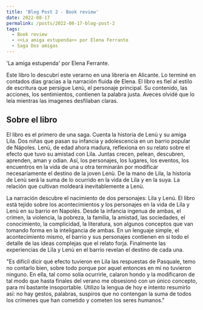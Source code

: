 ```yaml
---
title: 'Blog Post 2 - Book review'
date: 2022-08-17
permalink: /posts/2022-08-17-blog-post-2
tags:
  - Book review
  - <<La amiga estupenda>> por Elena Ferrante
  - Saga Dos amigas 
---
```



'La amiga estupenda' por Elena Ferrante.

Este libro lo descubrí este verarno en una libreria en Alicante. Lo terminé en contados días gracias a la narración fluida de Elena. El libro es fiel al estilo de escritura que persigue Lenù, el personaje principal. Su contenido, las acciones, los sentimientos, contienen la palabra justa. Aveces olvidé que lo leía mientras las imagenes desfilaban claras.  

## Sobre el libro

El libro es el primero de una saga. Cuenta la historia de Lenù y su amiga Lila. Dos niñas que pasan su infancia y adolescencia en un barrio popular de Nápoles. Lenù, de edad ahora madura, reflexiona en su relato sobre el efecto que tuvo su amistad con Lila. Juntas crecen, pelean, descubren, aprenden, aman y odian. Así, los personajes, los lugares, los eventos, los encuentros en la vida de una u otra terminarán por modificar necesariamente el destino de la joven Lenù. De la mano de Lila, la historia de Lenù será la suma de lo ocurrido en la vida de Lila y en la suya. La relación que cultivan moldeará inevitablemente a Lenù.

La narración descubre el nacimiento de dos personajes: Lila y Lenú. El libro está tejido sobre los acontecimientos y los personajes en la vida de Lila y Lenù en su barrio en Napolés. Desde la infancia ingenua de ambas, el crimen, la violencia, la pobreza, la familia, la amistad, las sociedades, el conocimiento, la complicidad, la literatura, son algunos conceptos que van tomando forma en la inteligancia de ambas. En un lenguaje simple, el acontecimiento mismo, el barrio y sus personajes contienen en si todo el detalle de las ideas complejas que el relato forja. Finalmente las experiencias de Lila y Lenù en el barrio revelan el destino de cada una. 


"Es difícil dicir qué efecto tuvieron en Lila las respuestas de Pasquale, temo no contarlo bien, sobre todo porque por aquel entonces en mí no tuvieron ninguno. En ella, tal como solía ocurrirle, calaron hondo y la modificaron de tal modo que hasta finales del verano me obsesionó con un único concepto, para mí bastante insoportable. Utilizo la lengua de hoy e intento resumirlo así: no hay gestos, palabras, suspiros que no contengan la suma de todos los crímenes que han cometido y cometen los seres humanos."

